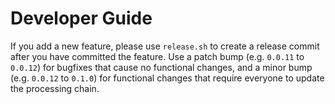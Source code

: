 # Developer Guide

If you add a new feature, please use `release.sh` to create a release commit after you have committed the feature. Use a patch bump (e.g. `0.0.11` to `0.0.12`) for bugfixes that cause no functional changes, and a minor bump (e.g. `0.0.12` to `0.1.0`) for functional changes that require everyone to update the processing chain.
